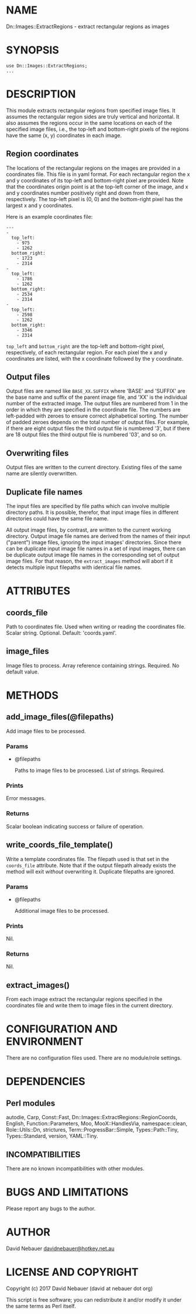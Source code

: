 # NAME

Dn::Images::ExtractRegions - extract rectangular regions as images

# SYNOPSIS

    use Dn::Images::ExtractRegions;
    ...

# DESCRIPTION

This module extracts rectangular regions from specified image files. It assumes
the rectangular region sides are truly vertical and horizontal. It also assumes
the regions occur in the same locations on each of the specified image files,
i.e., the top-left and bottom-right pixels of the regions have the same (x, y)
coordinates in each image.

## Region coordinates

The locations of the rectangular regions on the images are provided in a
coordinates file. This file is in yaml format. For each rectangular region the
x and y coordinates of its top-left and bottom-right pixel are provided. Note
that the coordinates origin point is at the top-left corner of the image, and x
and y coordinates number positively right and down from there, respectively.
The top-left pixel is (0, 0) and the bottom-right pixel has the largest x and y
coordinates.

Here is an example coordinates file:

    ---
    -
      top_left:
        - 975
        - 1262
      bottom_right:
        - 1723
        - 2314
    -
      top_left:
        - 1786
        - 1262
      bottom_right:
        - 2534
        - 2314
    -
      top_left:
        - 2598
        - 1262
      bottom_right:
        - 3346
        - 2314

`top_left` and `bottom_right` are the top-left and bottom-right pixel,
respectively, of each rectangular region. For each pixel the x and y
coordinates are listed, with the x coordinate followed by the y coordinate.

## Output files

Output files are named like `BASE_XX.SUFFIX` where 'BASE' and 'SUFFIX' are the
base name and suffix of the parent image file, and 'XX' is the individual
number of the extracted image. The output files are numbered from 1 in the
order in which they are specified in the coordinate file. The numbers are
left-padded with zeroes to ensure correct alphabetical sorting. The number of
padded zeroes depends on the total number of output files. For example, if
there are eight output files the third output file is numbered '3', but if
there are 18 output files the third output file is numbered '03', and so on.

## Overwriting files

Output files are written to the current directory. Existing files of the same
name are silently overwritten.

## Duplicate file names

The input files are specified by file paths which can involve multiple
directory paths. It is possible, therefor, that input image files in different
directories could have the same file name.

All output image files, by contrast, are written to the current working
directory. Output image file names are derived from the names of their input
("parent") image files, ignoring the input images' directories. Since there can
be duplicate input image file names in a set of input images, there can be
duplicate output image file names in the corresponding set of output image
files. For that reason, the `extract_images` method will abort if it detects
multiple input filepaths with identical file names.

# ATTRIBUTES

## coords_file

Path to coordinates file. Used when writing or reading the coordinates file.
Scalar string. Optional. Default: 'coords.yaml'.

## image_files

Image files to process. Array reference containing strings. Required. No
default value.

# METHODS

## add_image_files(@filepaths)

Add image files to be processed.

### Params

- @filepaths

  Paths to image files to be processed. List of strings. Required.

### Prints

Error messages.

### Returns

Scalar boolean indicating success or failure of operation.

## write_coords_file_template()

Write a template coordinates file. The filepath used is that set in the
`coords_file` attribute. Note that if the output filepath already exists the
method will exit _without_ overwriting it. Duplicate filepaths are ignored.

### Params

- @filepaths

  Additional image files to be processed.

### Prints

Nil.

### Returns

Nil.

## extract_images()

From each image extract the rectangular regions specified in the coordinates
file and write them to image files in the current directory.

# CONFIGURATION AND ENVIRONMENT

There are no configuration files used. There are no module/role settings.

# DEPENDENCIES

## Perl modules

autodie, Carp, Const::Fast, Dn::Images::ExtractRegions::RegionCoords, English,
Function::Parameters, Moo, MooX::HandlesVia, namespace::clean, Role::Utils::Dn,
strictures, Term::ProgressBar::Simple, Types::Path::Tiny, Types::Standard,
version, YAML::Tiny.

## INCOMPATIBILITIES

There are no known incompatibilities with other modules.

# BUGS AND LIMITATIONS

Please report any bugs to the author.

# AUTHOR

David Nebauer <davidnebauer@hotkey.net.au>

# LICENSE AND COPYRIGHT

Copyright (c) 2017 David Nebauer (david at nebauer dot org)

This script is free software; you can redistribute it and/or modify
it under the same terms as Perl itself.
